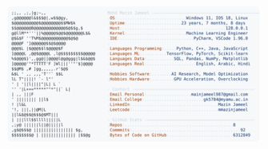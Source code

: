 <picture>
  <source srcset="https://raw.githubusercontent.com/mmazinjameel/mmazinjameel/main/dark_mode.svg?v=1749817235" media="(prefers-color-scheme: dark)">
  <img src="https://raw.githubusercontent.com/mmazinjameel/mmazinjameel/main/light_mode.svg?v=1749817235">
</picture>

